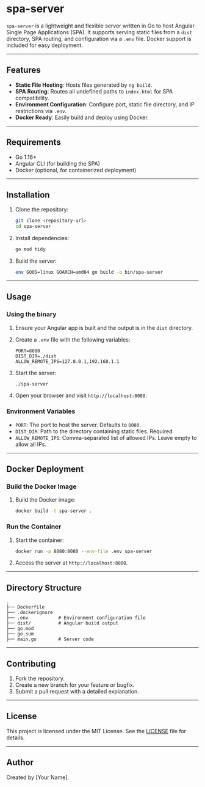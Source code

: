 # spa-server

`spa-server` is a lightweight and flexible server written in Go to host Angular Single Page Applications (SPA). It supports serving static files from a `dist` directory, SPA routing, and configuration via a `.env` file. Docker support is included for easy deployment.

---

## Features

- **Static File Hosting**: Hosts files generated by `ng build`.
- **SPA Routing**: Routes all undefined paths to `index.html` for SPA compatibility.
- **Environment Configuration**: Configure port, static file directory, and IP restrictions via `.env`.
- **Docker Ready**: Easily build and deploy using Docker.

---

## Requirements

- Go 1.16+
- Angular CLI (for building the SPA)
- Docker (optional, for containerized deployment)

---

## Installation

1. Clone the repository:
   ```bash
   git clone <repository-url>
   cd spa-server
   ```

2. Install dependencies:
   ```bash
   go mod tidy
   ```

3. Build the server:
   ```bash
   env GOOS=linux GOARCH=amd64 go build -o bin/spa-server
   ```

---

## Usage

### Using the binary

1. Ensure your Angular app is built and the output is in the `dist` directory.

2. Create a `.env` file with the following variables:
   ```env
   PORT=8080
   DIST_DIR=./dist
   ALLOW_REMOTE_IPS=127.0.0.1,192.168.1.1
   ```

3. Start the server:
   ```bash
   ./spa-server
   ```

4. Open your browser and visit `http://localhost:8080`.

### Environment Variables

- `PORT`: The port to host the server. Defaults to `8080`.
- `DIST_DIR`: Path to the directory containing static files. Required.
- `ALLOW_REMOTE_IPS`: Comma-separated list of allowed IPs. Leave empty to allow all IPs.

---

## Docker Deployment

### Build the Docker Image

1. Build the Docker image:
   ```bash
   docker build -t spa-server .
   ```

### Run the Container

1. Start the container:
   ```bash
   docker run -p 8080:8080 --env-file .env spa-server
   ```

2. Access the server at `http://localhost:8080`.

---

## Directory Structure

```plaintext
.
├── Dockerfile
├── .dockerignore
├── .env           # Environment configuration file
├── dist/          # Angular build output
├── go.mod
├── go.sum
├── main.go        # Server code
```

---

## Contributing

1. Fork the repository.
2. Create a new branch for your feature or bugfix.
3. Submit a pull request with a detailed explanation.

---

## License

This project is licensed under the MIT License. See the [LICENSE](LICENSE) file for details.

---

## Author

Created by [Your Name].